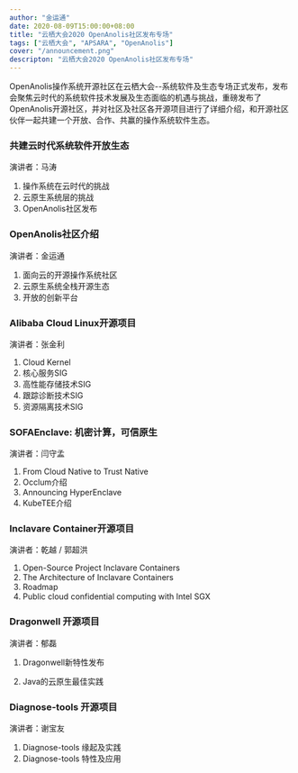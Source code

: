 ```yaml
---
author: "金运通"
date: 2020-08-09T15:00:00+08:00
title: "云栖大会2020 OpenAnolis社区发布专场"	
tags: ["云栖大会", "APSARA", "OpenAnolis"]
cover: "/announcement.png"
descripton: "云栖大会2020 OpenAnolis社区发布专场"
---
```


OpenAnolis操作系统开源社区在云栖大会--系统软件及生态专场正式发布，发布会聚焦云时代的系统软件技术发展及生态面临的机遇与挑战，重磅发布了OpenAnolis开源社区，并对社区及社区各开源项目进行了详细介绍，和开源社区伙伴一起共建一个开放、合作、共赢的操作系统软件生态。

### 共建云时代系统软件开放生态

演讲者：马涛

1. 操作系统在云时代的挑战
2. 云原生系统层的挑战
3. OpenAnolis社区发布

### OpenAnolis社区介绍

演讲者：金运通

1. 面向云的开源操作系统社区
2. 云原生系统全栈开源生态
3. 开放的创新平台

### Alibaba Cloud Linux开源项目

演讲者：张金利 

1. Cloud Kernel 
2. 核心服务SIG
3. 高性能存储技术SIG
4. 跟踪诊断技术SIG
5. 资源隔离技术SIG

### SOFAEnclave: 机密计算，可信原生

演讲者：闫守孟

1. From Cloud Native to Trust Native
2. Occlum介绍
3. Announcing HyperEnclave
4. KubeTEE介绍

### Inclavare Container开源项目

演讲者：乾越 / 郭超洪

1. Open-Source Project Inclavare Containers
2. The Architecture of Inclavare Containers 
3. Roadmap
4. Public cloud confidential computing with Intel SGX

### Dragonwell 开源项目

演讲者：郁磊

1. Dragonwell新特性发布

2. Java的云原生最佳实践

### Diagnose-tools 开源项目 
演讲者：谢宝友

1. Diagnose-tools 缘起及实践
2. Diagnose-tools 特性及应用